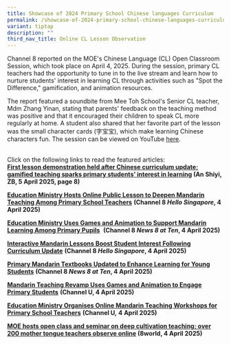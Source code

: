 ```yaml
---
title: Showcase of 2024 Primary School Chinese languages Curriculum
permalink: /showcase-of-2024-primary-school-chinese-languages-curriculum/
variant: tiptap
description: ""
third_nav_title: Online CL Lesson Observation
---
```

<p>Channel 8 reported on the MOE's Chinese Language (CL) Open Classroom Session,
which took place on April 4, 2025. During the session, primary CL teachers
had the opportunity to tune in to the live stream and learn how to nurture
students' interest in learning CL through activities such as "Spot the
Difference," gamification, and animation resources.</p>
<p></p>
<p>The report featured a soundbite from Mee Toh School's Senior CL teacher,
Mdm Zhang Yinan, stating that parents' feedback on the teaching method
was positive and that it encouraged their children to speak CL more regularly
at home. A student also shared that her favorite part of the lesson was
the small character cards (字宝宝), which make learning Chinese characters
fun. The session can be viewed on YouTube <a href="https://www.youtube.com/watch?v=FFAjjHRUWt0" class="" rel="noopener" target="_new">here</a>.</p>
<p>
<br>Click on the following links to read the featured articles:
<br><strong><a href="http://article.isentia.asia/viewarticles/default.aspx?acc=pwkJOPtoV+o=&amp;app=n7q0r37qA1I=&amp;file=g2lwi6ILs9q5b4yEQJEJlQiGQ0cj5FvcIkGmx70LdON4PuvLYozYhQ==" rel="noopener noreferrer nofollow" target="_blank">First lesson demonstration held after Chinese curriculum update; gamified teaching sparks primary students’ interest in learning</a> (An Shiyi, ZB, 5 April 2025, page 8)</strong>&nbsp;</p>
<p><strong><a href="https://app.mediaportal.com/isentia/#/playnow/v2?id=R00120107327&amp;channel=Channel%208&amp;location=Singapore&amp;date=2025-04-04T18%3A43%3A29&amp;program=Hello%20Singapore&amp;item_id=1176134311&amp;prospect_id=3122164360&amp;is_video=true&amp;keywords=Ministry%20of%20Education&amp;keywords=Primary%20School&amp;keywords=teacher&amp;expiry=1775328209&amp;signature=U~RRm8iOfXxqur9~nbtVndIiaZhqsZAF--wF9ISeVoOXYNwZMdNemKpPLLZLMFIX90V7WTEaBM5hyMXumFbLATcnrkRKdt7dNVjLop3bogmPAn2Z9JwCtownn6WvlZUl4BjOzmnxrxLfN05BjPs1rc8C2mHsJXYtIzprj4d-MK4Kvr67s3yF6D-c-UEzMPtYGP1yWgE2kLdS5Dg-szp~phZShMC~W-ZZ6CNI2z1YiC~lPB6vRvxYLcMG-iC-ZPgKcKAG2Fc84QgKosjgcUhaH7XitVTKpUjvf~dhfedHECXPxIFnqnT36MNHGn7nEKW-PkXsr0cbzfBMx3z1wIigzw__" rel="noopener noreferrer nofollow" target="_blank">Education Ministry Hosts Online Public Lesson to Deepen Mandarin Teaching Among Primary School Teachers</a></strong>  <strong>(Channel 8 <em>Hello Singapore</em>, 4 April 2025)&nbsp;</strong>&nbsp;</p>
<p><strong><a href="https://app.mediaportal.com/isentia/#/playnow/v2?id=R00120110764&amp;channel=Channel%208&amp;location=Singapore&amp;date=2025-04-04T22%3A27%3A47&amp;program=News%208%20at%20Ten&amp;item_id=1176200328&amp;prospect_id=3122352373&amp;is_video=true&amp;keywords=Primary%20School&amp;keywords=teacher&amp;keywords=teachers&amp;expiry=1775341667&amp;signature=eoOKd09ave5l8Mm3h52CAHMAxDEbV9l8Wg~6lzbWA9qslZdRjP9NlXnyyS3ycNqf4~zcQWBg2Sug3ooYYsag8IAY-CES8AfNeMY6HmJg3gYcvl5KlGL3DmRc7qrD~s~h5Z3lc824OVC4TP89VnvSkJufQPBPgQDgCF2SCl6a4UJF4lDLTy0uU5f3vcA5BlLihZqquJVin~QbDnCRF65eCZwtnV1EouSuz~vO8E5gdPRDnoFR7q5c6o7MV--ybYaPy2I6h2hfbXSNx8U0xSJUcHbA5cMS5V4w1h8fMhWcQ7Xha1GDv-5rP4nOMMBudbCm4UETzFpBYq6QnClIxFNtAA__" rel="noopener noreferrer nofollow" target="_blank">Education Ministry Uses Games and Animation to Support Mandarin Learning Among Primary Pupils</a></strong>&nbsp; <strong>(Channel 8 <em>News 8 at Ten</em>, 4 April 2025)&nbsp;</strong>&nbsp;</p>
<p><strong><a href="https://app.mediaportal.com/isentia/#/playnow/v2?id=R00120107326&amp;channel=Channel%208&amp;location=Singapore&amp;date=2025-04-04T18%3A44%3A39&amp;program=Hello%20Singapore&amp;item_id=1176134310&amp;prospect_id=3122164350&amp;is_video=true&amp;keywords=Ministry%20of%20Education&amp;keywords=primary%20school&amp;expiry=1775328279&amp;signature=38YaQRtqUOHS2hI9xGvzG4lk9yojQmh6fDoLer~U6LMfiBxJf2zOlR~mp8TFd7TndynIbKMh20QESIpcdOaa8xMb7k05I3BK3ymF~Uy9aqwiK0CKA9KsNaJ6n7m7t7a~ggXqFjn9pUsQ8dK7495yOEhgiNPs7L3RJ9g-dUS6eeKlr0B-lTt0o4-s2lmNr9bxoH1Su4EINSFQQX4Lw3DYPMqC3mymP7bOS8EzGkah2XFwoWzrcWZ96qNtY37OnORcoaTNDbw6webqgkiCZCMzrup9dveVsIm5jCCPhR87qGXgGWQbfnetAOkFYlybwhEobHZDSohMZTj6UppNISMiCw__" rel="noopener noreferrer nofollow" target="_blank">Interactive Mandarin Lessons Boost Student Interest Following Curriculum Update</a></strong>  <strong>(Channel 8 <em>Hello Singapore</em>, 4 April 2025)&nbsp;</strong>&nbsp;</p>
<p><strong><a href="https://app.mediaportal.com/isentia/#/playnow/v2?id=R00120110763&amp;channel=Channel%208&amp;location=Singapore&amp;date=2025-04-04T22%3A28%3A46&amp;program=News%208%20at%20Ten&amp;item_id=1176200327&amp;prospect_id=3122352366&amp;is_video=true&amp;keywords=Education&amp;keywords=Ministry%20of%20Education&amp;keywords=primary%20school%27s&amp;expiry=1775341726&amp;signature=Zmmou7hKL6ONAwp7aNFMOHMI~9~T6bozaHLhhxCAGAY5d2i-F3UksxFe3oZfMGb9HlEbHDMXOyAIADWYjrVK4dbZq8ZI-d1qqzEQ~3zEJ1o9fclrl3VW5TtmUb~x~9NN3G1u-3I-kA18sV1eaHV7EE4bxxsAv~Tln2ItOQTXJpkJfKXG3ptrigpo-XRUt~o7h3q3gzWG0JPJd0d0CmttMaww8KW545ebswF3QfcAvlJzbN3nEQasB5o34p4iERQ5uJV55Vd7fFNfqR~Bg6bGLZa6D08Zpbzmqb0PvkkToRpCHU97Qjbs8c12aDlFhRu2H4TjE4DDCeB8KGepLHwoeg__" rel="noopener noreferrer nofollow" target="_blank">Primary Mandarin Textbooks Updated to Enhance Learning for Young Students</a></strong>  <strong>(Channel 8 <em>News 8 at Ten</em>, 4 April 2025)&nbsp;</strong>&nbsp;</p>
<p><strong><a href="https://app.mediaportal.com/isentia/#/playnow/v2?id=R00120111260&amp;channel=Channel%20U&amp;location=Singapore&amp;date=2025-04-04T23%3A26%3A54&amp;program=Evening%20News&amp;item_id=1176213908&amp;prospect_id=3122390572&amp;is_video=true&amp;keywords=Education%20Ministry&amp;keywords=primary%20school&amp;expiry=1775345214&amp;signature=qIkDmYU3z0nYTEJm-HPOxiiJcpATXlu7~4kemglbjpa3NvWuTrFMVGfrpiSLXXh1v4f-KlePcks5yfHrOswvmkwNrf4V0cPFL2ffXUIqXrTcO-usUHhNPE6kudHxkoR0jj7i3Z5PZ99PJ-8mUofvhC32Mcj9FzchOP8dUZtcNJ16OSDh4C~9Oez06FaMGpn1C6bhRz1E9CieaKclRUpo9uE7-wFKFH16JuZ1rGQh2F1OTFlHokHHF2OxtMvhCcduJkVTxrv5DTBQ-lsstZeE9ImPi7cPvHQz6KYkKp0RK~MF8-b5v8DsJT0~ZlyBYM6QSCKMg~KCItx36MHLVmD8~w__" rel="noopener noreferrer nofollow" target="_blank">Mandarin Teaching Revamp Uses Games and Animation to Engage Primary Students</a></strong>  <strong>(Channel U, 4 April 2025)</strong>
</p>
<p><strong><a href="https://app.mediaportal.com/isentia/#/playnow/v2?id=R00120111202&amp;channel=Channel%20U&amp;location=Singapore&amp;date=2025-04-04T23%3A20%3A02&amp;program=Evening%20News&amp;item_id=1176212198&amp;prospect_id=3122386588&amp;is_video=true&amp;keywords=Ministry%20of%20Education&amp;keywords=primary%20school&amp;keywords=teachers&amp;expiry=1775344802&amp;signature=jKllTaxplxi-9lqn3w5owdW1lz~jvvoItCqh5zsBKqVWBuCRkiJlJeMYMq-7OI6-iB9-egPUzRcpn16MX5iy4qxiDyt~sntkLqtSx83lWqpGFf9x4GEelzG36p3bhZ~fQy4sDzntOWcs4~9RNj099AZUd17Lv53CHpfzEAZAkG5kr7cHtfFEZhkMZz98E1SuWvtRoK-B64N3Ifaol-g-iWfdKnLAmS5EgZfXYYk7ICmDBd6Srez-plBb4riEKukixqhgzFvk4HIFolWkJLTx8rILqeNn99~Efk1elQIIKSrLfba6HbqOpQJERIL-1Y7B5lcuDeQdcfsvkYZy1p4wNg__" rel="noopener noreferrer nofollow" target="_blank">Education Ministry Organises Online Mandarin Teaching Workshops for Primary School Teachers</a></strong>  <strong>(Channel U<em>,</em> 4 April 2025)</strong>
</p>
<p><strong><a href="https://www.8world.com/singapore/moe-chinese-classroom-2751131" rel="noopener noreferrer nofollow" target="_blank">MOE hosts open class and seminar on deep cultivation teaching; over 200 mother tongue teachers observe online</a> (8world, 4 April 2025)</strong>&nbsp;</p>
<p></p>
<p></p>
<p></p>
<p></p>